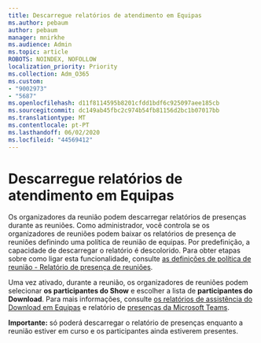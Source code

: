 ```yaml
---
title: Descarregue relatórios de atendimento em Equipas
ms.author: pebaum
author: pebaum
manager: mnirkhe
ms.audience: Admin
ms.topic: article
ROBOTS: NOINDEX, NOFOLLOW
localization_priority: Priority
ms.collection: Adm_O365
ms.custom:
- "9002973"
- "5687"
ms.openlocfilehash: d11f8114595b8201cfdd1bdf6c925097aee185cb
ms.sourcegitcommit: dc149ab45fbc2c974b54fb81156d2bc1b07017bb
ms.translationtype: MT
ms.contentlocale: pt-PT
ms.lasthandoff: 06/02/2020
ms.locfileid: "44569412"
---
```

# <a name="download-attendance-reports-in-teams"></a>Descarregue relatórios de atendimento em Equipas

Os organizadores da reunião podem descarregar relatórios de presenças durante as reuniões. Como administrador, você controla se os organizadores de reuniões podem baixar os relatórios de presença de reuniões definindo uma política de reunião de equipas. Por predefinição, a capacidade de descarregar o relatório é descolorido. Para obter etapas sobre como ligar esta funcionalidade, consulte [as definições de política de reunião - Relatório de presença de reuniões](https://docs.microsoft.com/microsoftteams/meeting-policies-in-teams#meeting-policy-settings---meeting-attendance-report).

Uma vez ativado, durante a reunião, os organizadores de reuniões podem selecionar **os participantes do Show** e escolher a lista de **participantes do Download**. Para mais informações, consulte [os relatórios de assistência do Download em Equipas](https://support.office.com/article/download-attendance-reports-in-teams-ae7cf170-530c-47d3-84c1-3aedac74d310) e relatório de [presenças da Microsoft Teams](https://docs.microsoft.com/microsoftteams/teams-analytics-and-reports/meeting-attendance-report).

**Importante:** só poderá descarregar o relatório de presenças enquanto a reunião estiver em curso e os participantes ainda estiverem presentes.